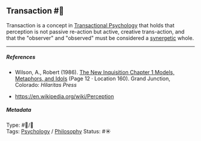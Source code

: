 ## Transaction  #🧠

Transaction is a concept in [Transactional Psychology]() that holds that perception is not passive re-action but active, creative trans-action, and that the "observer" and "observed" must be considered a [synergetic](Synergy.md) whole.

---

##### References

* Wilson, A., Robert (1986). [The New Inquisition Chapter 1 Models, Metaphors, and Idols](The%20New%20Inquisition%20Chapter%201%20Models,%20Metaphors,%20and%20Idols.md) (Page 12 · Location 160). Grand Junction, Colorado: *Hilaritas Press*

* https://en.wikipedia.org/wiki/Perception

##### Metadata

Type: #🔵/🔵  
Tags: [Psychology](Psychology.md) / [Philosophy](Philosophy.md)
Status: #☀️ 
